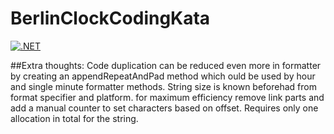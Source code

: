 # BerlinClockCodingKata
[![.NET](https://github.com/Mrnikbobjeff/BerlinClockCodingKata/actions/workflows/dotnet.yml/badge.svg)](https://github.com/Mrnikbobjeff/BerlinClockCodingKata/actions/workflows/dotnet.yml)

##Extra thoughts:
Code duplication can be reduced even more in formatter by creating an appendRepeatAndPad method which ould be used by hour and single minute formatter methods.
String size is known beforehad from format specifier and platform. for maximum efficiency remove link parts and add a manual counter to set characters based on offset. Requires only one allocation in total for the string.
